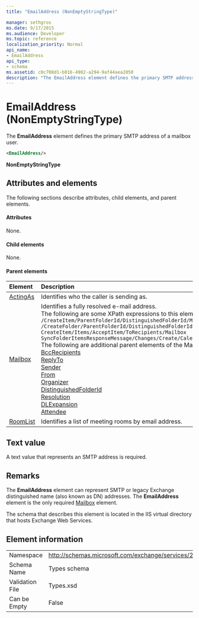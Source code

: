 ```yaml
---
title: "EmailAddress (NonEmptyStringType)"

manager: sethgros
ms.date: 9/17/2015
ms.audience: Developer
ms.topic: reference
localization_priority: Normal
api_name:
- EmailAddress
api_type:
- schema
ms.assetid: c0c708d1-b016-4902-a294-9af44aea2050
description: "The EmailAddress element defines the primary SMTP address of a mailbox user."
---
```


# EmailAddress (NonEmptyStringType)

The **EmailAddress** element defines the primary SMTP address of a mailbox user. 
  
```XML
<EmailAddress/>
```

 **NonEmptyStringType**
## Attributes and elements

The following sections describe attributes, child elements, and parent elements.
  
#### Attributes

None.
  
#### Child elements

None.
  
#### Parent elements

|**Element**|**Description**|
|:-----|:-----|
|[ActingAs](actingas.md) <br/> |Identifies who the caller is sending as.  <br/> |
|[Mailbox](mailbox.md) <br/> | Identifies a fully resolved e-mail address.  <br/>  The following are some XPath expressions to this element:  <br/>  `/CreateItem/ParentFolderId/DistinguishedFolderId/Mailbox` <br/>  `/CreateFolder/ParentFolderId/DistinguishedFolderId/Mailbox` <br/>  `CreateItem/Items/AcceptItem/ToRecipients/Mailbox` <br/>  `SyncFolderItemsResponseMessage/Changes/Create/CalendarItem/ConflictingMeetings/AcceptItem/CcRecipients/Mailbox` <br/>  The following are additional parent elements of the Mailbox element:  <br/> [BccRecipients](bccrecipients.md) <br/> [ReplyTo](replyto.md) <br/> [Sender](sender.md) <br/> [From](from.md) <br/> [Organizer](organizer.md) <br/> [DistinguishedFolderId](distinguishedfolderid.md) <br/> [Resolution](resolution.md) <br/> [DLExpansion](dlexpansion.md) <br/> [Attendee](attendee.md) <br/> |
|[RoomList](roomlist.md) <br/> |Identifies a list of meeting rooms by email address.  <br/> |
   
## Text value

A text value that represents an SMTP address is required.
  
## Remarks

The **EmailAddress** element can represent SMTP or legacy Exchange distinguished name (also known as DN) addresses. The **EmailAddress** element is the only required [Mailbox](mailbox.md) element. 
  
The schema that describes this element is located in the IIS virtual directory that hosts Exchange Web Services.
  
## Element information

|||
|:-----|:-----|
|Namespace  <br/> |http://schemas.microsoft.com/exchange/services/2006/types  <br/> |
|Schema Name  <br/> |Types schema  <br/> |
|Validation File  <br/> |Types.xsd  <br/> |
|Can be Empty  <br/> |False  <br/> |
   

